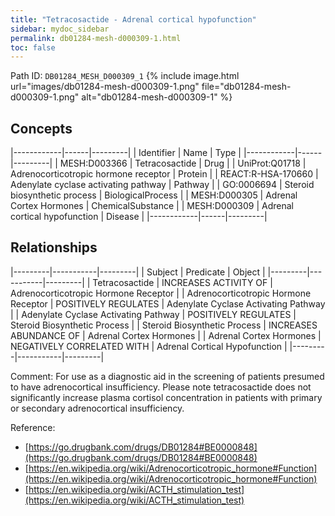 ```yaml
---
title: "Tetracosactide - Adrenal cortical hypofunction"
sidebar: mydoc_sidebar
permalink: db01284-mesh-d000309-1.html
toc: false 
---
```



Path ID: `DB01284_MESH_D000309_1`
{% include image.html url="images/db01284-mesh-d000309-1.png" file="db01284-mesh-d000309-1.png" alt="db01284-mesh-d000309-1" %}

## Concepts

|------------|------|---------|
| Identifier | Name | Type    |
|------------|------|---------|
| MESH:D003366 | Tetracosactide | Drug |
| UniProt:Q01718 | Adrenocorticotropic hormone receptor | Protein |
| REACT:R-HSA-170660 | Adenylate cyclase activating pathway | Pathway |
| GO:0006694 | Steroid biosynthetic process | BiologicalProcess |
| MESH:D000305 | Adrenal Cortex Hormones | ChemicalSubstance |
| MESH:D000309 | Adrenal cortical hypofunction | Disease |
|------------|------|---------|

## Relationships

|---------|-----------|---------|
| Subject | Predicate | Object  |
|---------|-----------|---------|
| Tetracosactide | INCREASES ACTIVITY OF | Adrenocorticotropic Hormone Receptor |
| Adrenocorticotropic Hormone Receptor | POSITIVELY REGULATES | Adenylate Cyclase Activating Pathway |
| Adenylate Cyclase Activating Pathway | POSITIVELY REGULATES | Steroid Biosynthetic Process |
| Steroid Biosynthetic Process | INCREASES ABUNDANCE OF | Adrenal Cortex Hormones |
| Adrenal Cortex Hormones | NEGATIVELY CORRELATED WITH | Adrenal Cortical Hypofunction |
|---------|-----------|---------|

Comment: For use as a diagnostic aid in the screening of patients presumed to have adrenocortical insufficiency. Please note tetracosactide does not significantly increase plasma cortisol concentration in patients with primary or secondary adrenocortical insufficiency.

Reference: 
  - [https://go.drugbank.com/drugs/DB01284#BE0000848](https://go.drugbank.com/drugs/DB01284#BE0000848)
  - [https://en.wikipedia.org/wiki/Adrenocorticotropic_hormone#Function](https://en.wikipedia.org/wiki/Adrenocorticotropic_hormone#Function)
  - [https://en.wikipedia.org/wiki/ACTH_stimulation_test](https://en.wikipedia.org/wiki/ACTH_stimulation_test)

